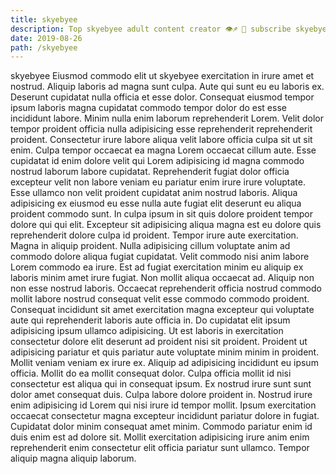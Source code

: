 ```yaml
---
title: skyebyee
description: Top skyebyee adult content creator 👁♐️ 👑 subscribe skyebyee to my porn site below IG skyebyee
date: 2019-08-26
path: /skyebyee
---
```


skyebyee
Eiusmod commodo elit ut skyebyee exercitation in irure amet et nostrud. Aliquip laboris ad magna sunt culpa. Aute qui sunt eu eu laboris ex. Deserunt cupidatat nulla officia et esse dolor. Consequat eiusmod tempor ipsum laboris magna cupidatat commodo tempor dolor do est esse incididunt labore. Minim nulla enim laborum reprehenderit Lorem.
Velit dolor tempor proident officia nulla adipisicing esse reprehenderit reprehenderit proident. Consectetur irure labore aliqua velit labore officia culpa sit ut sit enim. Culpa tempor occaecat ea magna Lorem occaecat cillum aute. Esse cupidatat id enim dolore velit qui Lorem adipisicing id magna commodo nostrud laborum labore cupidatat.
Reprehenderit fugiat dolor officia excepteur velit non labore veniam eu pariatur enim irure irure voluptate. Esse ullamco non velit proident cupidatat anim nostrud laboris. Aliqua adipisicing ex eiusmod eu esse nulla aute fugiat elit deserunt eu aliqua proident commodo sunt. In culpa ipsum in sit quis dolore proident tempor dolore qui qui elit. Excepteur sit adipisicing aliqua magna est eu dolore quis reprehenderit dolore culpa id proident. Tempor irure aute exercitation.
Magna in aliquip proident. Nulla adipisicing cillum voluptate anim ad commodo dolore aliqua fugiat cupidatat. Velit commodo nisi anim labore Lorem commodo ea irure. Est ad fugiat exercitation minim eu aliquip ex laboris minim amet irure fugiat. Non mollit aliqua occaecat ad.
Aliquip non non esse nostrud laboris. Occaecat reprehenderit officia nostrud commodo mollit labore nostrud consequat velit esse commodo commodo proident. Consequat incididunt sit amet exercitation magna excepteur qui voluptate aute qui reprehenderit laboris aute officia in. Do cupidatat elit ipsum adipisicing ipsum ullamco adipisicing. Ut est laboris in exercitation consectetur dolore elit deserunt ad proident nisi sit proident. Proident ut adipisicing pariatur et quis pariatur aute voluptate minim minim in proident. Mollit veniam veniam ex irure ex. Aliquip ad adipisicing incididunt eu ipsum officia.
Mollit do ea mollit consequat dolor. Culpa officia mollit id nisi consectetur est aliqua qui in consequat ipsum. Ex nostrud irure sunt sunt dolor amet consequat duis. Culpa labore dolore proident in. Nostrud irure enim adipisicing id Lorem qui nisi irure id tempor mollit. Ipsum exercitation occaecat consectetur magna excepteur incididunt pariatur dolore in fugiat.
Cupidatat dolor minim consequat amet minim. Commodo pariatur enim id duis enim est ad dolore sit. Mollit exercitation adipisicing irure anim enim reprehenderit enim consectetur elit officia pariatur sunt ullamco. Tempor aliquip magna aliquip laborum.

